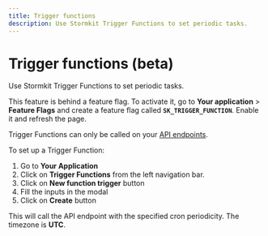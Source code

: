 ```yaml
---
title: Trigger functions
description: Use Stormkit Trigger Functions to set periodic tasks. 
---
```


# Trigger functions (beta)

<section>

Use Stormkit Trigger Functions to set periodic tasks. 

<div>
This feature is behind a feature flag. To activate it, go to <strong>Your application</strong> > <strong>Feature Flags</strong> and create a feature flag called <strong><code>SK_TRIGGER_FUNCTION</code></strong>. Enable it and refresh the page.
</div>

Trigger Functions can only be called on your [API endpoints](/docs/features/writing-api). 

To set up a Trigger Function:

1. Go to **Your Application**
2. Click on **Trigger Functions** from the left navigation bar.
3. Click on **New function trigger** button
4. Fill the inputs in the modal
5. Click on **Create** button

This will call the API endpoint with the specified cron periodicity. The timezone is **UTC**. 

</section>
